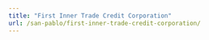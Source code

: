 ```yaml
---
title: "First Inner Trade Credit Corporation"
url: /san-pablo/first-inner-trade-credit-corporation/
---
```

